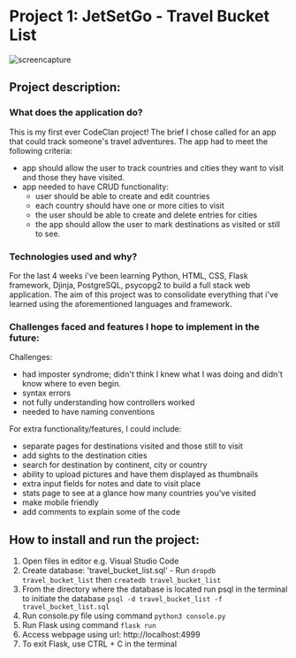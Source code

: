 # Project 1: JetSetGo - Travel Bucket List

![screencapture](./demo/jetsetgo_screenrecord.gif)

## Project description:
### What does the application do?
This is my first ever CodeClan project! The brief I chose called for an app that could track someone's travel adventures.
The app had to meet the following criteria:
- app should allow the user to track countries and cities they want to visit and those they have visited.
- app needed to have CRUD functionality:
  - user should be able to create and edit countries
  - each country should have one or more cities to visit
  - the user should be able to create and delete entries for cities
  - the app should allow the user to mark destinations as visited or still to see.

### Technologies used and why?
For the last 4 weeks i've been learning Python, HTML, CSS, Flask framework, Djinja, PostgreSQL, psycopg2 to build a full stack web application. The aim of this project was to consolidate everything that i've learned using the aforementioned languages and framework.

### Challenges faced and features I hope to implement in the future:
Challenges:
  - had imposter syndrome; didn't think I knew what I was doing and didn't know where to even begin.
  - syntax errors
  - not fully understanding how controllers worked 
  - needed to have naming conventions 

For extra functionality/features, I could include:
  - separate pages for destinations visited and those still to visit
  - add sights to the destination cities
  - search for destination by continent, city or country
  - ability to upload pictures and have them displayed as thumbnails
  - extra input fields for notes and date to visit place
  - stats page to see at a glance how many countries you've visited
  - make mobile friendly
  - add comments to explain some of the code

## How to install and run the project:
1. Open files in editor e.g. Visual Studio Code
2. Create database: 'travel_bucket_list.sql' - Run `dropdb travel_bucket_list` then `createdb travel_bucket_list`
3. From the directory where the database is located run psql in the terminal to initiate the database `psql -d travel_bucket_list -f travel_bucket_list.sql`
4. Run console.py file using command `python3 console.py`
5. Run Flask using command `flask run`
6. Access webpage using url: http://localhost:4999
7. To exit Flask, use CTRL + C in the terminal 


